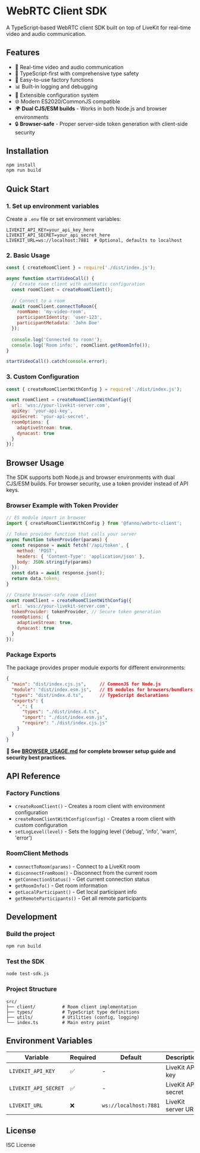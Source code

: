 # WebRTC Client SDK

A TypeScript-based WebRTC client SDK built on top of LiveKit for real-time video and audio communication.

## Features

- 🎥 Real-time video and audio communication
- 🔧 TypeScript-first with comprehensive type safety
- 🚀 Easy-to-use factory functions
- 📊 Built-in logging and debugging
- 🔌 Extensible configuration system
- 🌐 Modern ES2020/CommonJS compatible
- 🌍 **Dual CJS/ESM builds** - Works in both Node.js and browser environments
- 🔒 **Browser-safe** - Proper server-side token generation with client-side security

## Installation

```bash
npm install
npm run build
```

## Quick Start

### 1. Set up environment variables

Create a `.env` file or set environment variables:

```env
LIVEKIT_API_KEY=your_api_key_here
LIVEKIT_API_SECRET=your_api_secret_here
LIVEKIT_URL=ws://localhost:7881  # Optional, defaults to localhost
```

### 2. Basic Usage

```javascript
const { createRoomClient } = require('./dist/index.js');

async function startVideoCall() {
  // Create room client with automatic configuration
  const roomClient = createRoomClient();
  
  // Connect to a room
  await roomClient.connectToRoom({
    roomName: 'my-video-room',
    participantIdentity: 'user-123',
    participantMetadata: 'John Doe'
  });
  
  console.log('Connected to room!');
  console.log('Room info:', roomClient.getRoomInfo());
}

startVideoCall().catch(console.error);
```

### 3. Custom Configuration

```javascript
const { createRoomClientWithConfig } = require('./dist/index.js');

const roomClient = createRoomClientWithConfig({
  url: 'wss://your-livekit-server.com',
  apiKey: 'your-api-key',
  apiSecret: 'your-api-secret',
  roomOptions: {
    adaptiveStream: true,
    dynacast: true
  }
});
```

## Browser Usage

The SDK supports both Node.js and browser environments with dual CJS/ESM builds. For browser security, use a token provider instead of API keys.

### Browser Example with Token Provider

```javascript
// ES module import in browser
import { createRoomClientWithConfig } from '@fanno/webrtc-client';

// Token provider function that calls your server
async function tokenProvider(params) {
  const response = await fetch('/api/token', {
    method: 'POST',
    headers: { 'Content-Type': 'application/json' },
    body: JSON.stringify(params)
  });
  const data = await response.json();
  return data.token;
}

// Create browser-safe room client
const roomClient = createRoomClientWithConfig({
  url: 'wss://your-livekit-server.com',
  tokenProvider: tokenProvider, // Secure token generation
  roomOptions: {
    adaptiveStream: true,
    dynacast: true
  }
});
```

### Package Exports

The package provides proper module exports for different environments:

```json
{
  "main": "dist/index.cjs.js",     // CommonJS for Node.js
  "module": "dist/index.esm.js",   // ES modules for browsers/bundlers
  "types": "dist/index.d.ts",      // TypeScript declarations
  "exports": {
    ".": {
      "types": "./dist/index.d.ts",
      "import": "./dist/index.esm.js",
      "require": "./dist/index.cjs.js"
    }
  }
}
```

**📖 See [BROWSER_USAGE.md](./BROWSER_USAGE.md) for complete browser setup guide and security best practices.**

## API Reference

### Factory Functions

- `createRoomClient()` - Creates a room client with environment configuration
- `createRoomClientWithConfig(config)` - Creates a room client with custom configuration
- `setLogLevel(level)` - Sets the logging level ('debug', 'info', 'warn', 'error')

### RoomClient Methods

- `connectToRoom(params)` - Connect to a LiveKit room
- `disconnectFromRoom()` - Disconnect from the current room
- `getConnectionStatus()` - Get current connection status
- `getRoomInfo()` - Get room information
- `getLocalParticipant()` - Get local participant info
- `getRemoteParticipants()` - Get all remote participants

## Development

### Build the project
```bash
npm run build
```

### Test the SDK
```bash
node test-sdk.js
```

### Project Structure

```
src/
├── client/          # Room client implementation
├── types/           # TypeScript type definitions
├── utils/           # Utilities (config, logging)
└── index.ts         # Main entry point
```

## Environment Variables

| Variable | Required | Default | Description |
|----------|----------|---------|-------------|
| `LIVEKIT_API_KEY` | ✅ | - | LiveKit API key |
| `LIVEKIT_API_SECRET` | ✅ | - | LiveKit API secret |
| `LIVEKIT_URL` | ❌ | `ws://localhost:7881` | LiveKit server URL |

## License

ISC License